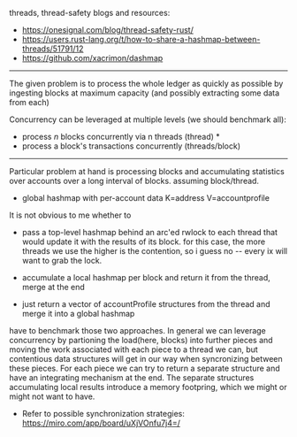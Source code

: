threads, thread-safety blogs and resources:
- https://onesignal.com/blog/thread-safety-rust/
- https://users.rust-lang.org/t/how-to-share-a-hashmap-between-threads/51791/12
- https://github.com/xacrimon/dashmap


------



The given problem is to process the whole ledger as quickly as possible by ingesting blocks at maximum capacity (and possibly extracting some data from each)

Concurrency can be leveraged at multiple levels (we should benchmark all): 
- process _n_ blocks concurrently via n threads (thread)  *
- process a block's transactions concurrently (threads/block)


----

Particular problem at hand is processing blocks and accumulating statistics over accounts over a long interval of blocks. assuming block/thread.

- global hashmap with per-account data K=address V=accountprofile

It is not obvious to me whether to

- pass a top-level hashmap behind an arc'ed rwlock to each thread that would update it with the results of its block. for this case, the more threads we use the higher is the contention, so i guess no -- every ix will want to grab the lock.


- accumulate a local hashmap per block and return it from the thread, merge at the end 

- just return a vector of accountProfile structures from the thread and merge it into a global hashmap


have to benchmark those two approaches. In general we can leverage concurrency by partioning the load(here, blocks) into further pieces and moving the work associated with each piece to a thread we can, but contentious data structures will get in our way when syncronizing between these pieces. For each piece we can try to return a separate structure and have an integrating mechanism at the end. The separate structures accumulating local results introduce a memory footpring, which we might or might not want to have.


* Refer to possible synchronization strategies: https://miro.com/app/board/uXjVOnfu7j4=/ 



